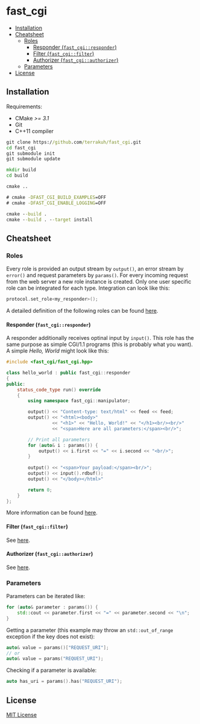 # fast_cgi

- [Installation](#installation)
- [Cheatsheet](#cheatsheet)
  - [Roles](#roles)
    - [Responder (`fast_cgi::responder`)](#responder-fast_cgiresponder)
    - [Filter (`fast_cgi::filter`)](#filter-fast_cgifilter)
    - [Authorizer (`fast_cgi::authorizer`)](#authorizer-fast_cgiauthorizer)
  - [Parameters](#parameters)
- [License](#license)

## Installation

Requirements:

- CMake *>= 3.1*
- Git
- C++11 compiler

```cmd
git clone https://github.com/terrakuh/fast_cgi.git
cd fast_cgi
git submodule init
git submodule update

mkdir build
cd build

cmake ..

# cmake -DFAST_CGI_BUILD_EXAMPLES=OFF
# cmake -DFAST_CGI_ENABLE_LOGGING=OFF

cmake --build .
cmake --build . --target install
```

## Cheatsheet

### Roles

Every role is provided an output stream by `output()`, an error stream by `error()` and request parameters by `params()`. For every incoming request from the web server a new role instance is created. Only one user specific role can be integrated for each type. Integration can look like this:

```cpp
protocol.set_role<my_responder>();
```

A detailed definition of the following roles can be found [here](https://fastcgi-archives.github.io/FastCGI_Specification.html#S6.1).

#### Responder (`fast_cgi::responder`)

A responder additionally receives optinal input by `input()`. This role has the same purpose as simple CGI/1.1 programs (this is probably what you want). A simple *Hello, World* might look like this:

```cpp
#include <fast_cgi/fast_cgi.hpp>

class hello_world : public fast_cgi::responder
{
public:
    status_code_type run() override
    {
        using namespace fast_cgi::manipulator;

        output() << "Content-type: text/html" << feed << feed;
        output() << "<html><body>"
                 << "<h1>" << "Hello, World!" << "</h1><br/><br/>"
                 << "<span>Here are all parameters:</span><br/>";

        // Print all parameters
        for (auto& i : params()) {
            output() << i.first << "=" << i.second << "<br/>";
        }
        
        output() << "<span>Your payload:</span><br/>";
        output() << input().rdbuf();
        output() << "</body></html>"

        return 0;
    }
};
```

More information can be found [here](https://fastcgi-archives.github.io/FastCGI_Specification.html#S6.2).

#### Filter (`fast_cgi::filter`)

See [here](https://fastcgi-archives.github.io/FastCGI_Specification.html#S6.4).

#### Authorizer (`fast_cgi::authorizer`)

See [here](https://fastcgi-archives.github.io/FastCGI_Specification.html#S6.3).

### Parameters

Parameters can be iterated like:

```cpp
for (auto& parameter : params()) {
    std::cout << parameter.first << "=" << parameter.second << "\n";
}
```

Getting a parameter (this example may throw an `std::out_of_range` exception if the key does not exist):

```cpp
auto& value = params()["REQUEST_URI"];
// or
auto& value = params("REQUEST_URI");
```

Checking if a parameter is available:

```cpp
auto has_uri = params().has("REQUEST_URI");
```

## License

[MIT License](https://github.com/terrakuh/fast_cgi/blob/master/LICENSE)
